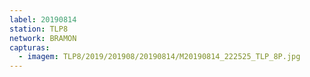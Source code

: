 ```yaml
---
label: 20190814
station: TLP8
network: BRAMON
capturas:
  - imagem: TLP8/2019/201908/20190814/M20190814_222525_TLP_8P.jpg
---
```

